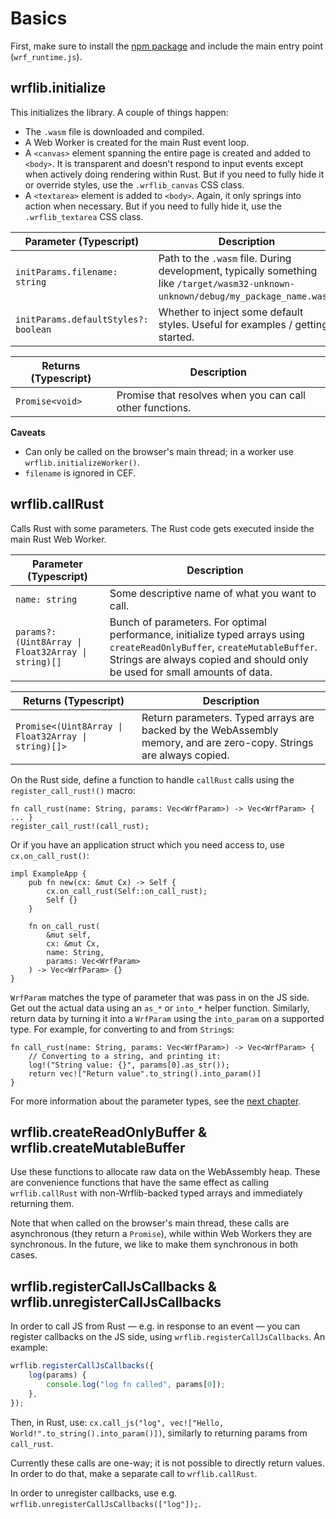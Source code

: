 # Basics

First, make sure to install the [npm package](https://www.npmjs.com/package/wrflib) and include the main entry point (`wrf_runtime.js`).

## wrflib.initialize

This initializes the library. A couple of things happen:
* The `.wasm` file is downloaded and compiled.
* A Web Worker is created for the main Rust event loop.
* A `<canvas>` element spanning the entire page is created and added to `<body>`. It is transparent and doesn't respond to input events except when actively doing rendering within Rust. But if you need to fully hide it or override styles, use the `.wrflib_canvas` CSS class.
* A `<textarea>` element is added to `<body>`. Again, it only springs into action when necessary. But if you need to fully hide it, use the `.wrflib_textarea` CSS class.

| Parameter (Typescript)                      | Description |
|---------------------------------------------|---------|
| `initParams.filename: string`                          | Path to the `.wasm` file. During development, typically something like `/target/wasm32-unknown-unknown/debug/my_package_name.wasm`. |
| `initParams.defaultStyles?: boolean`                   | Whether to inject some default styles. Useful for examples / getting started.     |

<p></p>

| Returns (Typescript)                       | Description |
|---------------------------------------------|---------|
| `Promise<void>`                           | Promise that resolves when you can call other functions. |

**Caveats**
* Can only be called on the browser's main thread; in a worker use `wrflib.initializeWorker()`.
* `filename` is ignored in CEF.

## wrflib.callRust

Calls Rust with some parameters. The Rust code gets executed inside the main Rust Web Worker.

| Parameter (Typescript)                      | Description |
|---------------------------------------------|---------|
| `name: string`                              | Some descriptive name of what you want to call. |
| <code>params?: (Uint8Array \| Float32Array \| string)[]</code> | Bunch of parameters. For optimal performance, initialize typed arrays using `createReadOnlyBuffer`, `createMutableBuffer`. Strings are always copied and should only be used for small amounts of data. |

<p></p>

| Returns (Typescript)                       | Description |
|---------------------------------------------|---------|
| <code>Promise<(Uint8Array \| Float32Array \| string)[]></code> | Return parameters. Typed arrays are backed by the WebAssembly memory, and are zero-copy. Strings are always copied. |

On the Rust side, define a function to handle `callRust` calls using the `register_call_rust!()` macro:

```rust,noplayground
fn call_rust(name: String, params: Vec<WrfParam>) -> Vec<WrfParam> { ... }
register_call_rust!(call_rust);
```

Or if you have an application struct which you need access to, use `cx.on_call_rust()`:

```rust,noplayground
impl ExampleApp {
    pub fn new(cx: &mut Cx) -> Self {
        cx.on_call_rust(Self::on_call_rust);
        Self {}
    }

    fn on_call_rust(
        &mut self,
        cx: &mut Cx,
        name: String,
        params: Vec<WrfParam>
    ) -> Vec<WrfParam> {}
}
```

`WrfParam` matches the type of parameter that was pass in on the JS side. Get out the actual data using an `as_*` or `into_*` helper function. Similarly, return data by turning it into a `WrfParam` using the `into_param` on a supported type. For example, for converting to and from `String`s:

```rust,noplayground
fn call_rust(name: String, params: Vec<WrfParam>) -> Vec<WrfParam> {
    // Converting to a string, and printing it:
    log!("String value: {}", params[0].as_str());
    return vec!["Return value".to_string().into_param()]
}
```

For more information about the parameter types, see the [next chapter](./bridge_api_params.md).

## wrflib.createReadOnlyBuffer & wrflib.createMutableBuffer

Use these functions to allocate raw data on the WebAssembly heap. These are convenience functions that have the same effect as calling `wrflib.callRust` with non-Wrflib-backed typed arrays and immediately returning them.

Note that when called on the browser's main thread, these calls are asynchronous (they return a `Promise`), while within Web Workers they are synchronous. In the future, we like to make them synchronous in both cases.

## wrflib.registerCallJsCallbacks & wrflib.unregisterCallJsCallbacks

In order to call JS from Rust — e.g. in response to an event — you can register callbacks on the JS side, using `wrflib.registerCallJsCallbacks`. An example:

```js
wrflib.registerCallJsCallbacks({
    log(params) {
        console.log("log fn called", params[0]);
    },
});
```

Then, in Rust, use: `cx.call_js("log", vec!["Hello, World!".to_string().into_param()])`, similarly to returning params from `call_rust`.

Currently these calls are one-way; it is not possible to directly return values. In order to do that, make a separate call to `wrflib.callRust`.

In order to unregister callbacks, use e.g. `wrflib.unregisterCallJsCallbacks(["log"]);`.
